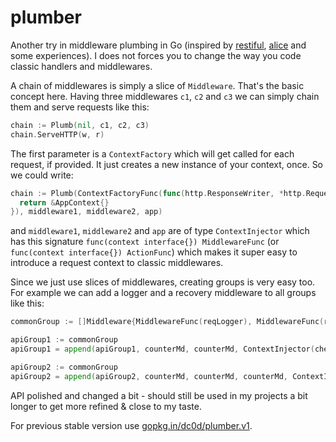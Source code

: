 # plumber
Another try in middleware plumbing in Go (inspired by [restiful](https://github.com/laicosly/restiful), [alice](https://github.com/justinas/alice) and some experiences). I does not forces you to change the way you code classic handlers and middlewares.

A chain of middlewares is simply a slice of `Middleware`. That's the basic concept here. Having three middlewares `c1`, `c2` and `c3` we can simply chain them and serve requests like this:
```go
chain := Plumb(nil, c1, c2, c3)
chain.ServeHTTP(w, r)
```
The first parameter is a `ContextFactory` which will get called for each request, if provided. It just creates a new instance of your context, once. So we could write:
```go
chain := Plumb(ContextFactoryFunc(func(http.ResponseWriter, *http.Request) interface{} {
  return &AppContext{}
}), middleware1, middleware2, app)
```
and `middleware1`, `middleware2` and `app` are of type `ContextInjector` which has this signature `func(context interface{}) MiddlewareFunc` (or `func(context interface{}) ActionFunc`) which makes it super easy to introduce a request context to classic middlewares.

Since we just use slices of middlewares, creating groups is very easy too. For example we can add a logger and a recovery middleware to all groups like this:
```go
commonGroup := []Middleware{MiddlewareFunc(reqLogger), MiddlewareFunc(recoverPlumbing)}

apiGroup1 := commonGroup
apiGroup1 = append(apiGroup1, counterMd, counterMd, ContextInjector(checkCount(t, 2)))

apiGroup2 := commonGroup
apiGroup2 = append(apiGroup2, counterMd, counterMd, counterMd, ContextInjector(checkCount(t, 3)))
```
API polished and changed a bit - should still be used in my projects a bit longer to get more refined & close to my taste. 

For previous stable version use [gopkg.in/dc0d/plumber.v1](gopkg.in/dc0d/plumber.v1).
